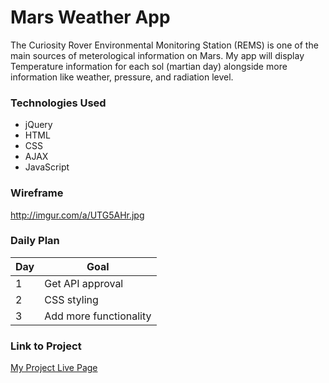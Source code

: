 # Mars Weather App

The Curiosity Rover Environmental Monitoring Station (REMS) is one of the main sources of meterological information on Mars. My app will display Temperature information for each sol (martian day) alongside more information like weather, pressure, and radiation level.

### Technologies Used

- jQuery
- HTML
- CSS
- AJAX
- JavaScript

### Wireframe

http://imgur.com/a/UTG5AHr.jpg

### Daily Plan

| Day | Goal |
|-----|------|
| 1 | Get API approval |
| 2 | CSS styling |
| 3 | Add more functionality |

### Link to Project
[My Project Live Page](https://aleccodes.github.io/Project1/)